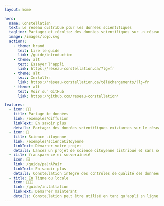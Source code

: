 ```yaml
---
layout: home

hero:
  name: Constellation
  text: Le réseau distribué pour les données scientifiques
  tagline: Partagez et récoltez des données scientifiques sur un réseau ouvert de pair à pair, tout en favorisant la transparence et la souveraineté des données.
  image: /images/logo.svg
  actions:
    - theme: brand
      text: Lire le guide
      link: /guide/introduction
    - theme: alt
      text: Essayer l'appli
      link: https://réseau-constellation.ca/?lg=fr
    - theme: alt
      text: Installer
      link: https://réseau-constellation.ca/téléchargements/?lg=fr
    - theme: alt
      text: Voir sur GitHub
      link: https://github.com/reseau-constellation/

features:
  - icon: 🤝🏽
    title: Partage de données
    link: /exemples/diffusion
    linkText: En savoir plus
    details: Partagez des données scientifiques existantes sur le réseau Constellation. Vous pouvez automatiser l'importation de LibreOffice, Excel ou autre.
  - icon: 🔎
    title: Science citoyenne
    link: /exemples/scienceCitoyenne
    linkText: Démarrer votre projet
    details: Lancez un projet de science citoyenne distribué et sans serveur central. Les données demeureront sur les dispositifs de vos utilisatrices et utilisateurs.
  - title: Transparence et souveraineté
    icon: 🪟
    link: /guide/pairÀPair
    linkText: En savoir plus
    details: Constellation intègre des contrôles de qualité des données, tout en gardant une structure distribuée qui protège la souveraineté et l'accès aux données à long terme.
  - title: En ligne ou locale
    icon: 🧑🏿‍💻
    link: /guide/installation
    linkText: Démarrer maintenant
    details: Constellation peut être utilisé en tant qu'appli en ligne ou bien en tant que logiciel installable sur votre ordinateur.
---
```


